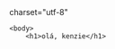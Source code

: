 <!DOCTYPE html>
<html lang="pt-BR">
    <head>
        <meta> charset="utf-8"
        <title>meu website</title>
    </head>

    <body>
        <h1>olá, kenzie</h1>
</html>
